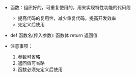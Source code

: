 - 函数：组织好的，可重复使用的，用来实现特性功能的代码段
	- 提高代码的复用性，减少重复代码，提高开发效率
	- 先定义后使用

- def 函数名(传入参数):
	  函数体
	  return 返回值

- 注意事项：
	1. 参数可省略
	2. 返回值可省略
	3. 函数必须先定义后使用

